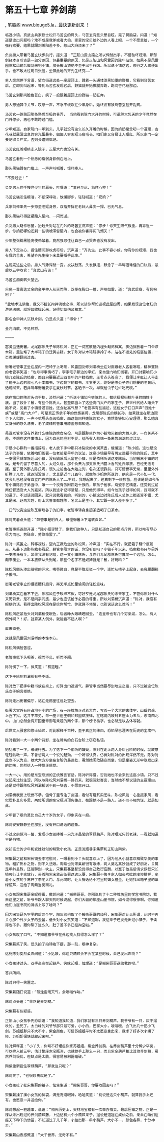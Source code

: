 # 第五十七章 养剑葫
, 笔趣阁 www.biquge5.la，最快更新剑来 ！

    临近小镇，真武山兵家修士松开马苦玄的肩头，马苦玄有些头晕目眩，晃了晃脑袋，问道：“知道是谁出问题吗？难不成是我爹或者大伯，家里的宝贝给外边的人看上眼，一个不愿意给，一个强行索要，结果就跟刘羡阳差不多，惹出大麻烦来了？”

    负剑男人带着马苦玄快步前行，摇头道：“正阳山搬山猿之所以悍然出手，不惜破坏规矩，那部剑经本身珍贵是一部分原因，但最重要的原因，仍是正阳山和风雷园的陈年旧怨，如果不是风雷园陈松风前后脚就来到小镇，那头搬山猿绝不至于出手行凶。所以说小镇这边，修行之人即便出手，也不敢太过明目张胆，坐镇此地的齐先生终究……”

    男人突然停下言语，望向街道远处一座屋顶上，蹲着一头通体漆黑如墨的野猫，它看到马苦玄后，立即尖叫起来，等到马苦玄发现它后，野猫就开始撒腿奔跑，跑向杏花巷那边。

    马苦玄刹那间脸色苍白，疯了一般跟着屋顶上的野猫一起狂奔。

    男人想通其中关节，叹息一声，不急不缓跟在少年身后，始终没有被马苦玄拉开距离。

    马苦玄一路跑回那条熟悉至极的巷弄， 当他看到院门大开的时候，可谓胆大包天的少年竟然在门外停步，再也不敢跨过门槛。

    少年知道，自家院门一年到头，几乎就没有这么长久开着的时候，因为奶奶常念叨一个道理，杏花巷就属没出息的穷光蛋最多，偏偏人穷志短马瘦毛长，咱们家又容易让人眼红，所以家门一定要记得关严实，否则会遭贼惦记。

    马苦玄红着眼睛走入院子，正屋大门也没有关。

    马苦玄看到一个熟悉的瘦弱身影倒在地上。

    那头黑猫蹲在门槛上，一声声叫喊着，惊吓瘆人。

    “不要过去！”

    负剑男人伸手按住少年的肩头，叮嘱道：“事已至此，稳住心神！”

    马苦玄强忍住眼泪，不断深呼吸，放缓脚步，轻轻喊道：“奶奶？”

    兵家剑修率先一步掠至老妪身旁，双指并拢在老妇人鼻尖一探，已无气息。

    那头黑猫吓得赶紧跑入屋内，一闪而逝。

    负剑男人略作思量，抬起头对站在门外的马苦玄沉声道：“停步！你天生阳气极重，再靠近一步，你奶奶哪怕还剩一些魂魄滞留屋内，也会被你害得灰飞烟灭！”

    少年整张黝黑脸庞使劲皱着，竟然强忍住让自己一点哭声也没有发出。

    男人下定决心，握住腰间那枚虎符后，沉声道：“齐先生，此事不容小觑，你有你的规矩，我也有我的苦衷，希望齐先生接下来莫要插手此事。”

    在说完这些之后，男人气势浑然一变，衣袂鼓荡，头发飘摇，默念了一串晦涩难懂的口诀后，最后以五字收官：“真武山有请！”

    马苦玄痴痴转头望去。

    只见一尊高达丈余的金甲神人从天而降，双拳在胸口一撞，声响如雷，道：“真武后裔，有何吩咐？”

    “此地术法禁绝，我又不擅长拘押魂魄之事，所以请你帮忙巡视此屋四周，如果发现这位老妇的游荡魂魄，就将其收拢起来，记得切莫伤及根本。”

    那名金甲神人沉默片刻，仍是点头道：“得令！”

    金光消散，不见神将。

    ————

    窑务监造衙署，龙尾郡陈氏子弟陈松风，正在一间宽敞屋内埋头翻阅档案，脚边搁放着一口朱漆木箱，里边堆了大半箱子的泛黄古籍。女子陈对从木箱随手拎了本，站在不远处的临窗位置，一页页缓缓翻阅过去。

    衙署老管事正坐在屋内一把椅子上喝茶，风雷园剑修刘灞桥坐在对面跟老人客套寒暄，精神矍铄的老管事笑道：“也亏得事情巧了，李家宅子那边的李虹，亲自登门咱们衙署，开口讨要咱们小镇几支陈氏的档案，而且只要最近三四百年的户籍档案，王爷点头答应了，我便让李虹让人带走了箱子上边的那七八十本籍书，下边剩下的籍书，年岁更大，刚好是陈公子你们想要的老黄历，话说回来，若非每年衙署要求在夏秋时节，各晒书一次，早就给虫子蛀烂吃光喽。”

    站在窗口的陈对头也不抬，淡然问道：“听说小镇如今姓陈的人，都给福禄街桃叶巷的四姓十族，当了奴仆丫鬟，有些个陈氏人，甚至都当上了这些高门大户的家生子，世世代代给人磕头下跪不说，见着了小镇普通百姓，还会趾高气昂？”老管事有些尴尬，这位女子口口声声“四姓十族”或是“高门大户”，可是真正传承千年的世族豪阀，龙尾郡陈氏的嫡长孙，结果就坐在那边跟个下人似的，一声不吭埋头查阅档案，而这位同样姓陈的女子，竟然能够如心安理得，那么她真实身份的悠久清贵，老了成精的管事用膝盖想都知道。

    虽说老管事没有养着什么姓陈的婢女杂役，可是跟那些作为小镇地头蛇的大姓人家，一向关系不差，不想在这件事情上，因为自己的应对不妥，给所有人惹恼一条来势汹汹的过江龙。

    于是小心斟酌一番措辞后，老人放下手中那只冰裂纹的水润茶盏，缓缓道：“陈小姐，这也是没法子的事情，依着咱们衙署一位老前辈早年的说法，这座小镇最早有两支远祖不同的陈氏，其中一支很早就举族迁出小镇，没有嫡系后人留在小镇，只是依稀听说这支陈氏，当初搬离小镇的时候，是专门留了守墓人的，太过久远，那个负责为那支陈氏扫墓上香的姓氏家族，已经无法考据。至于另外那支陈氏呢，很久之前也在大姓之列，名次还很靠前，只可惜世事无常，里里外外折腾了几次，就逐渐没落了，尤其是近个几百年，就像陈小姐你所说的，确实是一代不如一代，这会儿已经没有自立门户的陈氏人了……不对，我想起来了，还真剩下一根独苗，应该是现如今所有小镇陈氏子弟当中，唯一一个没有依附四姓十族的，那孩子他爹，烧瓷手艺精湛，还受到过前两任督造官大人的嘉奖，所以我这才记得清楚，只是他死得早，如今他孩子过得如何，我可就不知道了。不过话说回来，就只说我看到的，听到的，小镇这边对陈氏后人总体上都还算不错，尤其是宋、赵两大姓，府上大管事都姓陈，名义上是主仆，其实跟一家人差不多了。”

    一口气说完这些陈芝麻烂谷子的旧事，老管事转身拿起茶盏喝了口茶水。

    陈对笑着点头道：“薛管事是明白人，难怪衙署上下运转自如。”

    老管事笑逐颜开道：“陈小姐谬赞了，像我们这种人，只是知道自己的那点斤两，所以唯有尽心尽力而已，劳碌命，劳碌命罢了。”

    陈对一笑置之，转移视线，望向正襟危坐的陈松风，冷声道：“实在不行，就把箱子翻个底朝天，从最下边那些籍书看起，薛管事刚才的话，你没听到吗？小镇千年以来，档案籍书只与另外一支陈氏有关，如果我没有记错，这一支小镇陈氏，与你们龙尾郡陈氏可算同一个远祖，怎么，翻来覆去，一本本族谱从头到尾，那些个名字不是奴婢就是丫鬟，好玩吗？”

    陈松风额头渗出细密的汗水，嘴唇微白，竟是不敢反驳一个字，连忙从椅子上起身，去弯腰翻箱子搬书。

    衙署老管事立即绷直腰杆后背，再无半点忙里偷闲的轻松意味。

    刘灞桥实在看不下去，陈松风性子软绵不假，可好歹是龙尾郡陈氏的未来家主，不管你陈对什么来历背景，是不是同宗同族，最少也应该给予必要的尊重，所以刘灞桥沉声道：“陈对，我没有眼瞎的话，看得出陈松风现在是给你帮忙，你就算不领情，也别说话这么难听！”

    陈松风赶紧抬头对刘灞桥使眼色，后者睁大眼睛瞪回去，“连皇帝也有几个穷亲戚，怎么，有人例外啊？！好，就算某人例外，就能看不起人啊？”

    直来直去。

    这就是风雷园刘灞桥的本性本心。

    陈松风满脸苦涩。

    老管事低下头喝茶，视而不见，听而不闻。

    陈对愣了一下，微笑道：“有道理。”

    这下子轮到刘灞桥有些不适。

    陈对放下把手中籍书放在桌上，打算出门透透气，薛管事当然要尽到地主之谊，只不过被这位陈氏女子婉言拒绝。

    陈对走出衙署偏厅，站在走廊里往远处望去。

    衙署大堂外有座占地不小的广场，有一座牌坊正对着大门，写着一个大大的古体字，山岳的岳，上丘下狱。这并不罕见，每一座世俗王朝和邦国都按律，在辖境内敕封五座山为五岳，东南西北中，山门必然会有开国皇帝御笔亲题的两个字，那个榜书岳字，也必然是以古体写就。

    后世文人骚客和修士仙师，对此解释千百种，至于真正的缘由，恐怕早已湮灭在历史的尘埃中。

    陈对看到一大一小两个背影，坐在牌坊的白石台阶上窃窃私语。

    她犹豫了一下，缓缓行去。为了落下一个偷听的嫌疑，陈对在走上两人身后台阶的时候，就故意轻轻咳嗽一声，不曾想两人一个说的起劲，一个听得认真，仿佛对陈对的出现浑然不觉。陈对对此也不以为意，她大大方方坐在台阶的最远处，虽然她闲散随意而坐，但是坐姿无形中散发出来的韵味，仍然给人一种端正感觉。

    一大一小，用的是东宝瓶洲的正统雅言官话，陈对听得懂，否则她也不会来到这座小镇，只不过说起来比较生涩，所以与陈松风刘灞桥一路行来，就很沉默寡言，当然她不想说话的主要理由，还是觉得跟陈松风刘灞桥说不到一块去，不愿意开口。

    刘灞桥表面上玩世不恭，但骨子里专注于剑道，看似有趣其实乏味，陈松风则一心重振家风，看似质朴其实多思，两位所谓的东宝瓶洲顶尖俊彦，都跟她不是一路人。道不同不相为谋，就是如此。

    少年瞥了眼约莫比自己大十岁的女子，印象实在一般。

    陈对安安静静坐在那里，没有开口说话的迹象。

    不过之前惊鸿一瞥，发现小女孩捧着一只光泽晶莹的翠绿葫芦，陈对眼光何其老辣，一看就知道不是俗物。

    衣衫富贵的少年和瓷娃娃似的精致小女孩，正是泥瓶巷宋集薪和正阳山陶紫。

    宋集薪之前和宋长镜去李宅慰问，一眼看到小丫头就喜欢上了，因为他从小就喜欢精致华美的事物，粗犷质朴之物，则不入法眼。陶紫也对宋集薪很有眼缘，两人莫名其妙就成了好朋友，关键是年龄悬殊，还能聊到一块去，宋集薪甚至都没觉得自己敷衍应酬，以至于他最后请求叔叔宋长镜强行让李家放行，带着陶紫来监造衙署这边玩耍，宋集薪不管李家人如丧考妣的凄惨模样，牵着小女孩的手离开了李宅大门。与此同时，让人捎话给小宅里的婢女稚圭，让她找出箱子里的翠绿葫芦，送给了陶紫当见面礼。

    小女孩跟宋集薪亲昵得很，撒娇问道：“搬柴哥哥，你刚说到了十二种牌坊里的学宫书院坊，我来这里之前，听爷爷跟人聊天的时候说起，你们大骊的那座山崖书院，如今混得很惨啊，你知道他们山崖书院的牌坊上写了啥吗？”

    因为宋集薪名字里的后两个字，陶紫给他取了个搬柴哥哥的绰号，宋集薪对此无所谓，此时不再关心那个外乡女子的去留，低头对小女孩笑道：“不知道啊，我这辈子还没走出过小镇子，书读得也不多，跟你聊了这么久，肚子差不多已经掏空啦。”

    小女孩叹了口气，“不知道猿爷爷在外边找人找得怎么样了？”

    宋集薪笑了笑，低头拍了拍锦袍下摆，那一刻，眼神复杂。

    远处陈对突然柔声问道：“小姑娘，你这只葫芦会不会在某些时候，自己发出声响？”

    小女孩转过头，双手高高举起葫芦，笑眯起眼，炫耀道：“是搬柴哥哥送给我的呦。”

    答非所问。

    陈对只得一笑置之。

    宋集薪随口说道：“每逢雷雨天气，会嗡嗡作响。”

    陈对点头道：“果然是养剑葫。”

    宋集薪有些疑惑。

    正阳山小女孩争先恐后道：“我知道我知道，我们家就有三只养剑葫芦，我爷爷有一只，灰不溜秋的，丑死了。太白峰的刘爷爷那只最可爱，小小的，巴掌大小，嗖嗖嗖，会飞出几十把小飞剑。苏姐姐那只不大不小，紫金颜色，可惜苏姐姐平时不太愿意拿出来，我求了好多次才摸了摸，苏姐姐很快就藏起来啦。”

    陈对解释道：“小丫头，你可不好埋怨你家苏姐姐，紫金养剑葫，在养剑葫芦里十分稀少罕见，可以排入前三甲，估计整座东宝瓶洲，也就她手上那么一只，而且紫金葫芦相比其他养剑葫，虽然养剑极优，但缺点是太脆，很容易被利器磕破。”

    陶紫重新抱住翠绿葫芦，“那我这只呢？”

    陈对笑了，“也很珍贵就是了。”

    小女孩扯了扯宋集薪的袖子，怯生生道：“搬柴哥哥，你要收回去吗？”

    宋集薪揉了揉小女孩的脑袋，满是宠溺眼神，哈哈笑道：“别说是这只小葫芦，就算我手上还有，也愿意一并送给你。”

    陈对想起一桩趣事，说道：“相传历史上，天材地宝楼有一次举办拍卖，最后压轴之物，正是一棵从未出现过的养剑葫芦藤，上边结有六个小葫芦果子。据说是道祖在成仙之前，亲自在咱们这座天下种下的幼苗，不知道过了几千年，才结出那一串小葫芦，大小不一，颜色各异，十分神奇。”

    宋集薪由衷感慨道：“大千世界，无奇不有。”